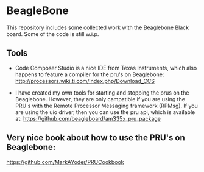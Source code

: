 # BeagleBone
This repository includes some collected work with the Beaglebone Black board. Some of the code is still w.i.p.

## Tools
* Code Composer Studio is a nice IDE from Texas Instruments, which also happens to feature a compiler for the pru's on Beaglebone:
http://processors.wiki.ti.com/index.php/Download_CCS

* I have created my own tools for starting and stopping the prus on the Beaglebone. However, they are only campatible if you are using the PRU's with the Remote Processor Messaging framework (RPMsg). If you are using the uio driver, then you can use the pru api, which is available at:
https://github.com/beagleboard/am335x_pru_package

## Very nice book about how to use the PRU's on Beaglebone:
https://github.com/MarkAYoder/PRUCookbook 
